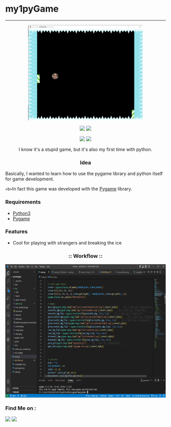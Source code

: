 # my1pyGame

---

<!-- my1pyGame-->

<p align="center">
  <img src="img/game.png" width="360" height="300">
</p>

<p align="center">
  <img src="https://img.shields.io/badge/Version-1.0-green?style=for-the-badge">
  <img src="https://img.shields.io/github/license/htr-tech/zphisher?style=for-the-badge">
</p>

<p align="center">
  <img src="https://img.shields.io/badge/Author-MicheleVigano-cyan?style=flat-square">
  <img src="https://img.shields.io/badge/Open%20Source-Yes-cyan?style=flat-square">
</p>

<p align="center">I know it's a stupid game, but it's also my first time with python.</p>

<h3><p align="center">Idea</p></h3>

Basically, I wanted to learn how to use the pygame library and python itself for game development.

`<b>`In fact this game was developed with the [Pygame](https://www.pygame.org/news) library.

### Requirements

* [Python3](https://www.python.org/downloads/)
* [Pygame](https://www.pygame.org/news)

### Features

- Cool for playing with strangers and breaking the ice

<h3 align="center">
:: Workflow ::
</h3>
<div align="center">
<img align="center" src="img/code.png" width="900" height="420"/></div>

</p>

### Find Me on :

<p align="left">
  <a href="https://github.com/MicheleVigano" target="_blank"><img src="https://img.shields.io/badge/Github-MicheleVigano-green?style=for-the-badge&logo=github"></a>
  <a href="mailto:michele.vigano.work@gmail.com" target="_blank"><img src="https://img.shields.io/badge/mail-michele.vigano.work-red?style=for-the-badge&logo=gmail"></a>
</p>
